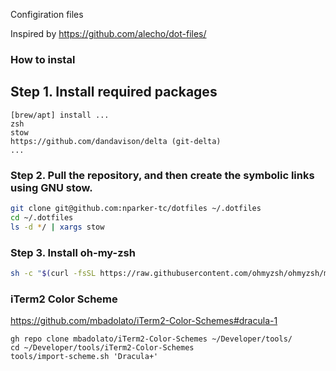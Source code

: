 Configiration files

Inspired by https://github.com/alecho/dot-files/

### How to instal

## Step 1. Install required packages

```
[brew/apt] install ...
zsh
stow
https://github.com/dandavison/delta (git-delta)
...
```

### Step 2. Pull the repository, and then create the symbolic links using GNU stow.

```bash
git clone git@github.com:nparker-tc/dotfiles ~/.dotfiles
cd ~/.dotfiles
ls -d */ | xargs stow
```

### Step 3. Install oh-my-zsh

```bash
sh -c "$(curl -fsSL https://raw.githubusercontent.com/ohmyzsh/ohmyzsh/master/tools/install.sh)"
```

### iTerm2 Color Scheme

https://github.com/mbadolato/iTerm2-Color-Schemes#dracula-1
```
gh repo clone mbadolato/iTerm2-Color-Schemes ~/Developer/tools/
cd ~/Developer/tools/iTerm2-Color-Schemes
tools/import-scheme.sh 'Dracula+'



